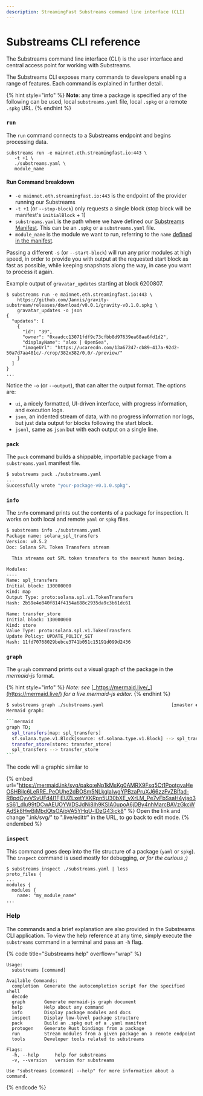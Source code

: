 ```yaml
---
description: StreamingFast Substreams command line interface (CLI)
---
```


# Substreams CLI reference

The Substreams command line interface (CLI) is the user interface and central access point for working with Substreams.

The Substreams CLI exposes many commands to developers enabling a range of features. Each command is explained in further detail.

{% hint style="info" %}
**Note**: any time a package is specified any of the following can be used, local `substreams.yaml` file, local `.spkg` or a remote `.spkg` URL.
{% endhint %}

### **`run`**

The `run` command connects to a Substreams endpoint and begins processing data.

```
substreams run -e mainnet.eth.streamingfast.io:443 \
   -t +1 \
   ./substreams.yaml \
   module_name
```

#### Run Command breakdown

* `-e mainnet.eth.streamingfast.io:443` is the endpoint of the provider running our Substreams
* `-t +1` (or `--stop-block`) only requests a single block (stop block will be manifest's `initialBlock` + 1)
* `substreams.yaml` is the path where we have defined our [Substreams Manifest](https://github.com/streamingfast/substreams-docs/blob/master/docs/guides/docs/reference/manifests.html). This can be an `.spkg` or a `substreams.yaml` file.
* `module_name` is the module we want to run, referring to the `name` [defined in the manifest](manifests.md#modules-.name).

Passing a different `-s` (or `--start-block`) will run any prior modules at high speed, in order to provide you with output at the requested start block as fast as possible, while keeping snapshots along the way, in case you want to process it again.

Example output of `gravatar_updates` starting at block 6200807.

```
$ substreams run -e mainnet.eth.streamingfast.io:443 \
    https://github.com/Jannis/gravity-substream/releases/download/v0.0.1/gravity-v0.1.0.spkg \
    gravatar_updates -o json
{
  "updates": [
    {
      "id": "39",
      "owner": "0xaadcc13071fdf9c73cfbb8d97639ea68aa6fd1d2",
      "displayName": "alex | OpenSea",
      "imageUrl": "https://ucarecdn.com/13a67247-cb89-417a-92d2-50a7d7aa481c/-/crop/382x382/0,0/-/preview/"
    }
  ]
}
...
```

Notice the `-o` (or `--output`), that can alter the output format. The options are:

* `ui`, a nicely formatted, UI-driven interface, with progress information, and execution logs.
* `json`, an indented stream of data, with no progress information nor logs, but just data output for blocks following the start block.
* `jsonl`, same as `json` but with each output on a single line.

### `pack`

The `pack` command builds a shippable, importable package from a `substreams.yaml` manifest file.

```bash
$ substreams pack ./substreams.yaml
...
Successfully wrote "your-package-v0.1.0.spkg".
```

### `info`

The `info` command prints out the contents of a package for inspection. It works on both local and remote `yaml` or `spkg` files.

```bash
$ substreams info ./substreams.yaml
Package name: solana_spl_transfers
Version: v0.5.2
Doc: Solana SPL Token Transfers stream

  This streams out SPL token transfers to the nearest human being.

Modules:
----
Name: spl_transfers
Initial block: 130000000
Kind: map
Output Type: proto:solana.spl.v1.TokenTransfers
Hash: 2b59e4e840f814f4154a688c2935da9c3b61dc61

Name: transfer_store
Initial block: 130000000
Kind: store
Value Type: proto:solana.spl.v1.TokenTransfers
Update Policy: UPDATE_POLICY_SET
Hash: 11fd70768029bebce3741b051c15191d099d2436
```

### `graph`

The `graph` command prints out a visual graph of the package in the _mermaid-js_ format.

{% hint style="info" %}
_Note: see_ [_https://mermaid.live/_](https://mermaid.live/) _for a live mermaid-js editor._
{% endhint %}

````bash
$ substreams graph ./substreams.yaml                         [±master ●●]
Mermaid graph:

```mermaid
graph TD;
  spl_transfers[map: spl_transfers]
  sf.solana.type.v1.Block[source: sf.solana.type.v1.Block] --> spl_transfers
  transfer_store[store: transfer_store]
  spl_transfers --> transfer_store
```
````

The code will a graphic similar to

{% embed url="https://mermaid.ink/svg/pako:eNp1kMsKg0AMRX9Fsq5Ct1PootgvaHeOSHBilc6LeRRE_PeOUhe2dBOSm5NLkglaIwgYPBzaPruXJ66zzFvZBIfad-R8pdCyvVSvUFd4I1FjEUZLxetYXKRpn5U30bXE_vXrLM_Pe7vFbSsaH4yjao3sS61_dlu99tDCwAEUOYWDSJdNi8Ih9KSIA0upoA6jDBy4nhMarcBAVzGkcWAdSk8HwBjMbdQtsOAibVA5YHqU-lDzG43ick8" %}
Open the link and change ".ink/svg/" to ".live/edit#" in the URL, to go back to edit mode.
{% endembed %}

### `inspect`

This command goes deep into the file structure of a package (`yaml` or `spkg`). The `inspect` command is used mostly for debugging, _or for the curious ;)_

```
$ substreams inspect ./substreams.yaml | less
proto_files {
...
modules {
  modules {
    name: "my_module_name"
...
```

### Help

The commands and a brief explanation are also provided in the Substreams CLI application. To view the help reference at any time, simply execute the `substreams` command in a terminal and pass an `-h` flag.

{% code title="Substreams help" overflow="wrap" %}
```
Usage:
  substreams [command]

Available Commands:
  completion  Generate the autocompletion script for the specified shell
  decode
  graph       Generate mermaid-js graph document
  help        Help about any command
  info        Display package modules and docs
  inspect     Display low-level package structure
  pack        Build an .spkg out of a .yaml manifest
  protogen    Generate Rust bindings from a package
  run         Stream modules from a given package on a remote endpoint
  tools       Developer tools related to substreams

Flags:
  -h, --help      help for substreams
  -v, --version   version for substreams

Use "substreams [command] --help" for more information about a command.
```
{% endcode %}
